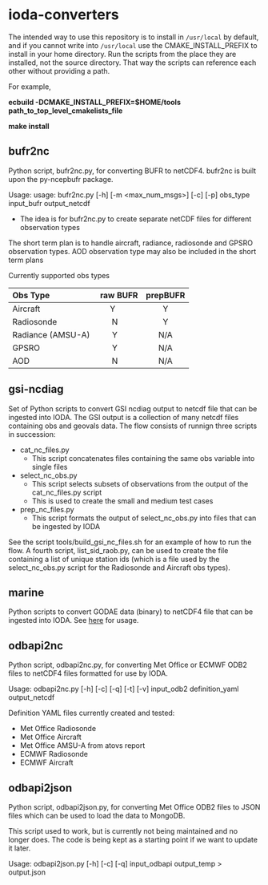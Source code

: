 # ioda-converters

The intended way to use this repository is to install in `/usr/local` by default, and if you cannot write into `/usr/local` use the CMAKE_INSTALL_PREFIX to install in your home directory. Run the scripts from the place they are installed, not the source directory. That way the scripts can reference each other without providing a path.

For example,

**ecbuild -DCMAKE_INSTALL_PREFIX=$HOME/tools  path_to_top_level_cmakelists_file**

**make install**

## bufr2nc

Python script, bufr2nc.py, for converting BUFR to netCDF4. bufr2nc is built upon the py-ncepbufr package.

Usage: usage: bufr2nc.py [-h] [-m <max_num_msgs>] [-c] [-p] obs_type input_bufr output_netcdf
  * The idea is for bufr2nc.py to create separate netCDF files for different observation types

The short term plan is to handle aircraft, radiance, radiosonde and GPSRO observation types.
AOD observation type may also be included in the short term plans

Currently supported obs types

| Obs Type           | raw BUFR | prepBUFR |
|:-------------------|:--------:|:--------:|
| Aircraft           | Y        | Y        |
| Radiosonde         | N        | Y        |
| Radiance (AMSU-A)  | Y        | N/A      |
| GPSRO              | Y        | N/A      |
| AOD                | N        | N/A      |

## gsi-ncdiag

Set of Python scripts to convert GSI ncdiag output to netcdf file that can be ingested into IODA.
The GSI output is a collection of many netcdf files containing obs and geovals data.
The flow consists of runnign three scripts in succession:
* cat_nc_files.py
    * This script concatenates files containing the same obs variable into single files
* select_nc_obs.py
    * This script selects subsets of observations from the output of the cat_nc_files.py script
    * This is used to create the small and medium test cases
* prep_nc_files.py
    * This script formats the output of select_nc_obs.py into files that can be ingested by IODA

See the script tools/build_gsi_nc_files.sh for an example of how to run the flow.
A fourth script, list_sid_raob.py, can be used to create the file containing a list of unique station ids (which is a file used by the select_nc_obs.py script for the Radiosonde and Aircraft obs types).

## marine
Python scripts to convert GODAE data (binary) to netCDF4 file that can be ingested into IODA.
See [here](src/marine/godae/README.md) for usage.

## odbapi2nc

Python script, odbapi2nc.py, for converting Met Office or ECMWF ODB2 files to netCDF4 files formatted for use by IODA.

Usage: odbapi2nc.py [-h] [-c] [-q] [-t] [-v] input_odb2 definition_yaml output_netcdf

Definition YAML files currently created and tested:
* Met Office Radiosonde
* Met Office Aircraft
* Met Office AMSU-A from atovs report
* ECMWF Radiosonde
* ECMWF Aircraft

## odbapi2json

Python script, odbapi2json.py, for converting Met Office ODB2 files to JSON files which can be used to load the data
to MongoDB.

This script used to work, but is currently not being maintained and no longer does. The code is being kept as a starting point if we
want to update it later.

Usage: odbapi2json.py [-h] [-c] [-q] input_odbapi output_temp > output.json


